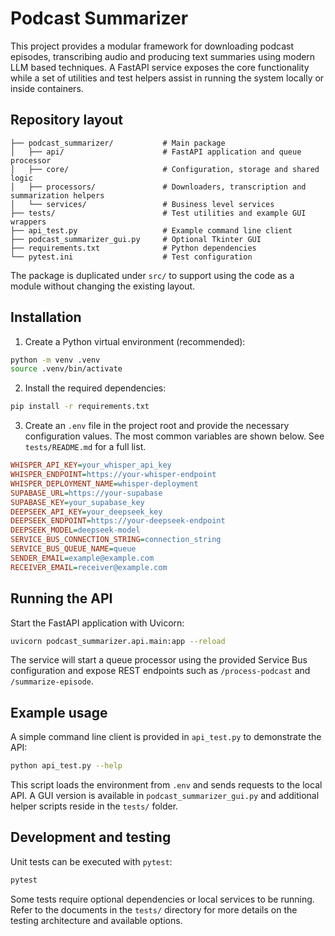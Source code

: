 # Podcast Summarizer

This project provides a modular framework for downloading podcast episodes, transcribing audio and producing text summaries using modern LLM based techniques.  A FastAPI service exposes the core functionality while a set of utilities and test helpers assist in running the system locally or inside containers.

## Repository layout

```
├── podcast_summarizer/           # Main package
│   ├── api/                      # FastAPI application and queue processor
│   ├── core/                     # Configuration, storage and shared logic
│   ├── processors/               # Downloaders, transcription and summarization helpers
│   └── services/                 # Business level services
├── tests/                        # Test utilities and example GUI wrappers
├── api_test.py                   # Example command line client
├── podcast_summarizer_gui.py     # Optional Tkinter GUI
├── requirements.txt              # Python dependencies
└── pytest.ini                    # Test configuration
```

The package is duplicated under `src/` to support using the code as a module without changing the existing layout.

## Installation

1. Create a Python virtual environment (recommended):

```bash
python -m venv .venv
source .venv/bin/activate
```

2. Install the required dependencies:

```bash
pip install -r requirements.txt
```

3. Create an `.env` file in the project root and provide the necessary configuration values.  The most common variables are shown below.  See `tests/README.md` for a full list.

```ini
WHISPER_API_KEY=your_whisper_api_key
WHISPER_ENDPOINT=https://your-whisper-endpoint
WHISPER_DEPLOYMENT_NAME=whisper-deployment
SUPABASE_URL=https://your-supabase
SUPABASE_KEY=your_supabase_key
DEEPSEEK_API_KEY=your_deepseek_key
DEEPSEEK_ENDPOINT=https://your-deepseek-endpoint
DEEPSEEK_MODEL=deepseek-model
SERVICE_BUS_CONNECTION_STRING=connection_string
SERVICE_BUS_QUEUE_NAME=queue
SENDER_EMAIL=example@example.com
RECEIVER_EMAIL=receiver@example.com
```

## Running the API

Start the FastAPI application with Uvicorn:

```bash
uvicorn podcast_summarizer.api.main:app --reload
```

The service will start a queue processor using the provided Service Bus configuration and expose REST endpoints such as `/process-podcast` and `/summarize-episode`.

## Example usage

A simple command line client is provided in `api_test.py` to demonstrate the API:

```bash
python api_test.py --help
```

This script loads the environment from `.env` and sends requests to the local API.  A GUI version is available in `podcast_summarizer_gui.py` and additional helper scripts reside in the `tests/` folder.

## Development and testing

Unit tests can be executed with `pytest`:

```bash
pytest
```

Some tests require optional dependencies or local services to be running.  Refer to the documents in the `tests/` directory for more details on the testing architecture and available options.

